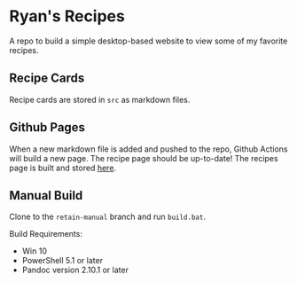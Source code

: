 ﻿# Ryan's Recipes

A repo to build a simple desktop-based website to view some of my favorite recipes.

## Recipe Cards

Recipe cards are stored in `src` as markdown files.

## Github Pages

When a new markdown file is added and pushed to the repo, Github Actions will build a new page.
The recipe page should be up-to-date!
The recipes page is built and stored [here](https://endowdly.github.io/endo-recipes/recipes/html).

## Manual Build

Clone to the `retain-manual` branch and run `build.bat`.

Build Requirements:

- Win 10
- PowerShell 5.1 or later
- Pandoc version 2.10.1 or later
